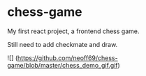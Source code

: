 # chess-game
My first react project, a frontend chess game.

Still need to add checkmate and draw.

![]
(https://github.com/neoff69/chess-game/blob/master/chess_demo_gif.gif)
